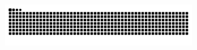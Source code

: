 <picture>
  <source media="(prefers-color-scheme: dark)" srcset="https://raw.githubusercontent.com/hzleii/hzleii/main/dist/github-contribution-grid-snake-dark.svg">
  <source media="(prefers-color-scheme: light)" srcset="https://raw.githubusercontent.com/hzleii/hzleii/main/dist/github-contribution-grid-snake.svg">
  <img alt="github contribution grid snake animation" src="https://raw.githubusercontent.com/hzleii/hzleii/main/dist/github-contribution-grid-snake.svg">
</picture>
